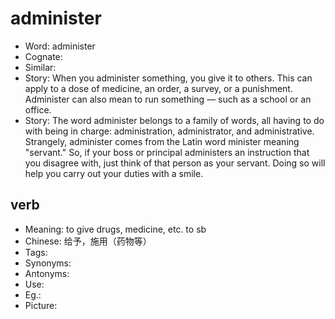 # administer

- Word: administer
- Cognate: 
- Similar: 
- Story: When you administer something, you give it to others. This can apply to a dose of medicine, an order, a survey, or a punishment. Administer can also mean to run something — such as a school or an office.
- Story: The word administer belongs to a family of words, all having to do with being in charge: administration, administrator, and administrative. Strangely, administer comes from the Latin word minister meaning "servant." So, if your boss or principal administers an instruction that you disagree with, just think of that person as your servant. Doing so will help you carry out your duties with a smile.

## verb

- Meaning: to give drugs, medicine, etc. to sb
- Chinese: 给予，施用（药物等）
- Tags: 
- Synonyms: 
- Antonyms: 
- Use: 
- Eg.: 
- Picture: 

